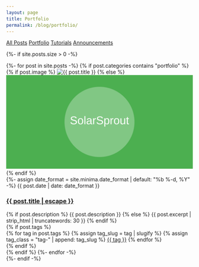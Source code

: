 ```yaml
---
layout: page
title: Portfolio
permalink: /blog/portfolio/
---
```


<div class="blog-posts">
  <div class="category-filter">
    <a href="/blog/" class="filter-button">All Posts</a>
    <a href="/blog/portfolio/" class="filter-button active">Portfolio</a>
    <a href="/blog/tutorials/" class="filter-button">Tutorials</a>
    <a href="/blog/announcements/" class="filter-button">Announcements</a>
  </div>
  
  {%- if site.posts.size > 0 -%}
    <div class="post-list">
      {%- for post in site.posts -%}
        {% if post.categories contains "portfolio" %}
        <div class="post-row">
          <div class="post-image">
            {% if post.image %}
              <img src="{{ post.image | relative_url }}" alt="{{ post.title }}">
            {% else %}
              <img src="/assets/images/default-post.svg" alt="{{ post.title }}">
            {% endif %}
          </div>
          <div class="post-content">
            {%- assign date_format = site.minima.date_format | default: "%b %-d, %Y" -%}
            <span class="post-meta">{{ post.date | date: date_format }}</span>
            <h3 class="post-title">
              <a href="{{ post.url | relative_url }}">{{ post.title | escape }}</a>
            </h3>
            <div class="post-excerpt">
              {% if post.description %}
                {{ post.description }}
              {% else %}
                {{ post.excerpt | strip_html | truncatewords: 30 }}
              {% endif %}
            </div>
            {% if post.tags %}
            <div class="post-tags">
              {% for tag in post.tags %}
                {% assign tag_slug = tag | slugify %}
                {% assign tag_class = "tag-" | append: tag_slug %}
                <a href="/tag/{{ tag_slug }}" class="post-tag {{ tag_class }}">{{ tag }}</a>
              {% endfor %}
            </div>
            {% endif %}
          </div>
        </div>
        {% endif %}
      {%- endfor -%}
    </div>
  {%- endif -%}
</div>

